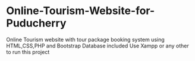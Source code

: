 # Online-Tourism-Website-for-Puducherry
Online Tourism website with tour package booking system using HTML,CSS,PHP and Bootstrap 
Database included
Use Xampp or any other to run this project
